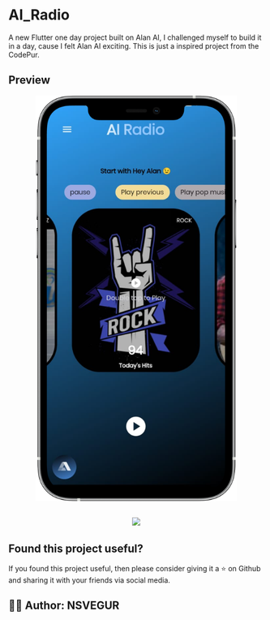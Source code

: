 # AI_Radio


A new Flutter one day project built on Alan AI, I challenged myself to build it in a day, cause I felt Alan AI exciting.
This is just a inspired project from the CodePur.

## Preview

<p align="center">
    <img src="assets/ai_radio.png"  height="800" alt="Alan AI Radio App">
</p>


## 
<p align="center">
<a href="https://drive.google.com/file/d/1Es8OkXdTKI1QXLVAR7Kg6-J_u-SNCKQ5/view?usp=sharing"><img src="https://img.buymeacoffee.com/button-api/?text=Download Apk &emoji= 📻&button_colour=225496&font_colour=000000&font_family=Poppins&outline_colour=000000&coffee_colour=000000"></a>
</p>



## Found this project useful?

If you found this project useful, then please consider giving it a :star: on Github and sharing it with your friends via social media.

## ✍🏽 Author: NSVEGUR
